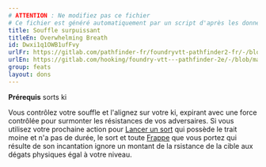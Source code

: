 ```yaml
---
# ATTENTION : Ne modifiez pas ce fichier
# Ce fichier est généré automatiquement par un script d'après les données du module Foundry VTT officiel et de sa traduction
title: Souffle surpuissant
titleEn: Overwhelming Breath
id: Dwxi1q1OWB1ufFvy
urlFr: https://gitlab.com/pathfinder-fr/foundryvtt-pathfinder2-fr/-/blob/master/data/feats/Dwxi1q1OWB1ufFvy.htm
urlEn: https://gitlab.com/hooking/foundry-vtt---pathfinder-2e/-/blob/master/packs/data/feats.db/overwhelming-breath.json
group: feats
layout: dons
---
```

**Prérequis** sorts ki

Vous contrôlez votre souffle et l'alignez sur votre ki, expirant avec une force contrôlée pour surmonter les résistances de vos adversaires. Si vous utilisez votre prochaine action pour [Lancer un sort](../actions/lancer-un-sort.md) qui possède le trait moine et n'a pas de durée, le sort et toute [Frappe](../actions/frapper.md) que vous portez qui résulte  de son incantation ignore un montant de la rsistance de la cible aux dégats physiques égal à votre niveau.


